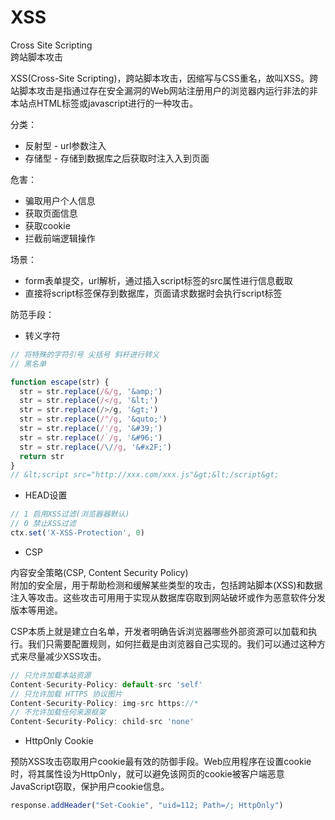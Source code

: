 # XSS

Cross Site Scripting  
跨站脚本攻击

XSS(Cross-Site Scripting)，跨站脚本攻击，因缩写与CSS重名，故叫XSS。跨站脚本攻击是指通过存在安全漏洞的Web网站注册用户的浏览器内运行非法的非本站点HTML标签或javascript进行的一种攻击。

分类：
- 反射型 - url参数注入
- 存储型 - 存储到数据库之后获取时注⼊入到页面

危害：
- 骗取用户个人信息
- 获取页面信息
- 获取cookie
- 拦截前端逻辑操作

场景：
- form表单提交，url解析，通过插入script标签的src属性进行信息截取
- 直接将script标签保存到数据库，页面请求数据时会执行script标签

防范手段：

- 转义字符
```js
// 将特殊的字符引号 尖括号 斜杆进行转义
// 黑名单

function escape(str) {
  str = str.replace(/&/g, '&amp;')
  str = str.replace(/</g, '&lt;')
  str = str.replace(/>/g, '&gt;')
  str = str.replace(/"/g, '&quto;')
  str = str.replace(/'/g, '&#39;')
  str = str.replace(/`/g, '&#96;')
  str = str.replace(/\//g, '&#x2F;')
  return str
}
// &lt;script src="http://xxx.com/xxx.js"&gt;&lt;/script&gt;
```

- HEAD设置  
```js
// 1 启用XSS过滤(浏览器器默认)
// 0 禁⽌XSS过滤
ctx.set('X-XSS-Protection', 0)
```

- CSP  

内容安全策略(CSP, Content Security Policy)   
附加的安全层，⽤于帮助检测和缓解某些类型的攻击，包括跨站脚本(XSS)和数据注入等攻击。这些攻击可⽤用于实现从数据库窃取到网站破坏或作为恶意软件分发版本等用途。

CSP本质上就是建⽴白名单，开发者明确告诉浏览器哪些外部资源可以加载和执行。我们只需要配置规则，如何拦截是由浏览器⾃⼰实现的。我们可以通过这种⽅式来尽量减少XSS攻击。

```js
// 只允许加载本站资源
Content-Security-Policy: default-src 'self'
// 只允许加载 HTTPS 协议图片 
Content-Security-Policy: img-src https://*
// 不允许加载任何来源框架 
Content-Security-Policy: child-src 'none'
```

- HttpOnly Cookie  

预防XSS攻击窃取用户cookie最有效的防御⼿段。Web应用程序在设置cookie时，将其属性设为HttpOnly，就可以避免该⽹页的cookie被客户端恶意JavaScript窃取，保护用户cookie信息。

```js
response.addHeader("Set-Cookie", "uid=112; Path=/; HttpOnly")
```

